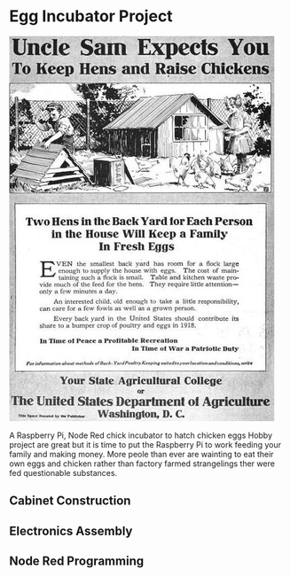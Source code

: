 # Egg Incubator Project

![alt text](https://raw.githubusercontent.com/WillWelker/incubator-project/master/images/uncle-sam-wants-chickens.jpg "Chickens")

A Raspberry Pi, Node Red chick incubator to hatch chicken eggs
Hobby project are great but it is time to put the Raspberry Pi to work feeding your family and making money.  More peole than ever are wainting to eat their own eggs and chicken rather than factory farmed strangelings ther were fed questionable substances.

## Cabinet Construction

## Electronics Assembly

## Node Red Programming
